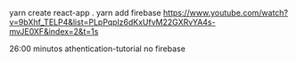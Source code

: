 yarn create react-app .
yarn add firebase
https://www.youtube.com/watch?v=9bXhf_TELP4&list=PLpPqplz6dKxUfvM22GXRvYA4s-mvJE0XF&index=2&t=1s

26:00 minutos
athentication-tutorial no firebase